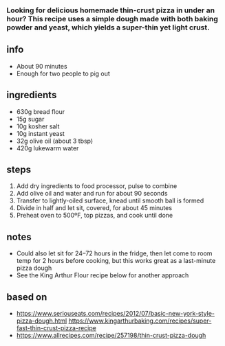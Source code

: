 ### Looking for delicious homemade thin-crust pizza in under an hour? This recipe uses a simple dough made with both baking powder and yeast, which yields a super-thin yet light crust.

## info
* About 90 minutes
* Enough for two people to pig out

## ingredients
* 630g bread flour
* 15g sugar
* 10g kosher salt
* 10g instant yeast
* 32g olive oil (about 3 tbsp)
* 420g lukewarm water

## steps
1. Add dry ingredients to food processor, pulse to combine
2. Add olive oil and water and run for about 90 seconds
3. Transfer to lightly-oiled surface, knead until smooth ball is formed
4. Divide in half and let sit, covered, for about 45 minutes
5. Preheat oven to 500ºF, top pizzas, and cook until done

## notes
* Could also let sit for 24–72 hours in the fridge, then let come to room temp for 2 hours before cooking, but this works great as a last-minute pizza dough
* See the King Arthur Flour recipe below for another approach

## based on
* https://www.seriouseats.com/recipes/2012/07/basic-new-york-style-pizza-dough.html
https://www.kingarthurbaking.com/recipes/super-fast-thin-crust-pizza-recipe
* https://www.allrecipes.com/recipe/257198/thin-crust-pizza-dough

